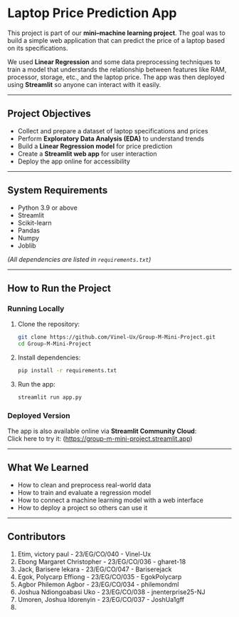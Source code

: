 #  Laptop Price Prediction App  

This project is part of our **mini–machine learning project**. The goal was to build a simple web application that can predict the price of a laptop based on its specifications.  

We used **Linear Regression** and some data preprocessing techniques to train a model that understands the relationship between features like RAM, processor, storage, etc., and the laptop price. The app was then deployed using **Streamlit** so anyone can interact with it easily.  

---

##  Project Objectives  
- Collect and prepare a dataset of laptop specifications and prices  
- Perform **Exploratory Data Analysis (EDA)** to understand trends  
- Build a **Linear Regression model** for price prediction  
- Create a **Streamlit web app** for user interaction  
- Deploy the app online for accessibility  

---

##  System Requirements  
- Python 3.9 or above  
- Streamlit  
- Scikit-learn  
- Pandas  
- Numpy  
- Joblib  

*(All dependencies are listed in `requirements.txt`)*  

---

##  How to Run the Project  

###  Running Locally  
1. Clone the repository:  
   ```bash
   git clone https://github.com/Vinel-Ux/Group-M-Mini-Project.git
   cd Group-M-Mini-Project
   ```
2. Install dependencies:  
   ```bash
   pip install -r requirements.txt
   ```
3. Run the app:  
   ```bash
   streamlit run app.py
   ```

###  Deployed Version  
The app is also available online via **Streamlit Community Cloud**:  
Click here to try it: (https://group-m-mini-project.streamlit.app) 

---

##  What We Learned  
- How to clean and preprocess real-world data  
- How to train and evaluate a regression model  
- How to connect a machine learning model with a web interface  
- How to deploy a project so others can use it  

---

##  Contributors  
1. Etim, victory paul - 23/EG/CO/040 - Vinel-Ux
2. Ebong Margaret Christopher - 23/EG/CO/036 - gharet-18
3. Jack, Barisere lekara - 23/EG/CO/047 - Bariserejack
4. Egok, Polycarp Effiong - 23/EG/CO/035 - EgokPolycarp
5. Agbor Philemon Agbor - 23/EG/CO/034 - philemondml
6. Joshua Ndiongoabasi Uko - 23/EG/CO/038 - jnenterprise25-NJ
7. Umoren, Joshua Idorenyin - 23/EG/CO/037 - JoshUa1gff
8. 


